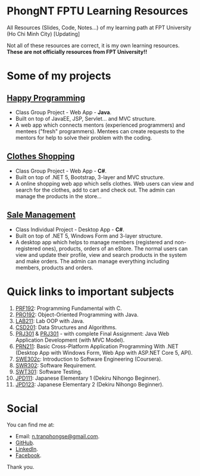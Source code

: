 # PhongNT FPTU Learning Resources
All Resources (Slides, Code, Notes...) of my learning path at FPT University (Ho Chi Minh City) [Updating]

Not all of these resources are correct, it is my own learning resources. **These are not officially resources from FPT University!!**

# Some of my projects
## [Happy Programming](https://github.com/FPTUniversityCodingKinship/HappyProgramming)
- Class Group Project - Web App - **Java**.
- Built on top of JavaEE, JSP, Servlet... and MVC structure.
- A web app which connects mentors (experienced programmers) and mentees ("fresh" programmers). Mentees can create requests to the mentors for help to solve their problem with the coding.

## [Clothes Shopping](https://github.com/ntrphongse/ClothesShopping_PRN211)
- Class Group Project - Web App - **C#**.
- Built on top of .NET 5, Bootstrap, 3-layer and MVC structure.
- A online shopping web app which sells clothes. Web users can view and search for the clothes, add to cart and check out. The admin can manage the products in the store...

## [Sale Management](https://github.com/ntrphongse/PRN_Assignment02_SaleManagement)
- Class Individual Project - Desktop App - **C#**.
- Built on top of .NET 5, Windows Form and 3-layer structure.
- A desktop app which helps to manage members (registered and non-registered ones), products, orders of an eStore. The normal users can view and update their profile, view and search products in the system and make orders. The admin can manage everything including members, products and orders.

# Quick links to important subjects
1. [PRF192](https://github.com/ntrphongse/PhongNT-FPTU-Learning-Resources/tree/main/2020_Semester1_SPRING/PRF192): Programming Fundamental with C.
2. [PRO192](https://github.com/ntrphongse/PhongNT-FPTU-Learning-Resources/tree/main/2020_Semester2_SUMMER/PRO192): Object-Oriented Programming with Java.
3. [LAB211](https://github.com/ntrphongse/PhongNT-FPTU-Learning-Resources/tree/main/2020_Semester3_FALL/LAB211): Lab OOP with Java.
4. [CSD201](https://github.com/ntrphongse/PhongNT-FPTU-Learning-Resources/tree/main/2020_Semester3_FALL/CSD201): Data Structures and Algorithms.
5. [PRJ301](https://github.com/ntrphongse/PhongNT-FPTU-Learning-Resources/tree/main/2021_Semester4_SPRING/PRJ301) & [PRJ301](https://github.com/ntrphongse/PhongNT-FPTU-Learning-Resources/tree/main/2021_Semester4_SPRING/Block_3w/PRJ301) - with complete Final Assignment: Java Web Application Development (with MVC Model).
6. [PRN211](https://github.com/ntrphongse/PhongNT-FPTU-Learning-Resources/tree/main/2021_Semester5_SUMMER/PRN211): Basic Cross-Platform Application Programming With .NET (Desktop App with Windows Form, Web App with ASP.NET Core 5, API).
7. [SWE302c](https://github.com/ntrphongse/PhongNT-FPTU-Learning-Resources/tree/main/2021_Semester4_SPRING/SWE201c): Introduction to Software Engineering (Coursera).
8. [SWR302](https://github.com/ntrphongse/PhongNT-FPTU-Learning-Resources/tree/main/2021_Semester5_SUMMER/SWR302): Software Requirement.
9. [SWT301](https://github.com/ntrphongse/PhongNT-FPTU-Learning-Resources/tree/main/2021_Semester5_SUMMER/SWT301%20-%20PhuongLHK): Software Testing.
10. [JPD111](https://github.com/ntrphongse/PhongNT-FPTU-Learning-Resources/tree/main/2020_Semester3_FALL/JPD111): Japanese Elementary 1 (Dekiru Nihongo Beginner).
11. [JPD123](https://github.com/ntrphongse/PhongNT-FPTU-Learning-Resources/tree/main/2021_Semester4_SPRING/JPD123): Japanese Elementary 2 (Dekiru Nihongo Beginner).

# Social
You can find me at:
- Email: n.tranphongse@gmail.com.
- [GitHub](https://github.com/ntrphongse).
- [LinkedIn](https://www.linkedin.com/in/phongntse/).
- [Facebook](https://www.facebook.com/phongntse/).

Thank you.
